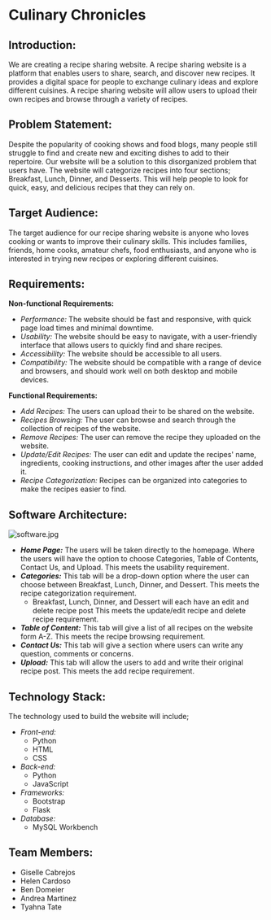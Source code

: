 # Culinary Chronicles
## Introduction:
We are creating a recipe sharing website. A recipe sharing website is a platform that enables users to share, search, 
and discover new recipes. It provides a digital space for people to exchange culinary ideas and explore different cuisines. 
A recipe sharing website will allow users to upload their own recipes and browse through a variety of recipes.

## Problem Statement:
Despite the popularity of cooking shows and food blogs, many people still struggle to find and create new and exciting 
dishes to add to their repertoire. Our website will be a solution to this disorganized problem that users have. The 
website will categorize recipes into four sections; Breakfast, Lunch, Dinner, and Desserts. This will help people to 
look for quick, easy, and delicious recipes that they can rely on. 

## Target Audience:
The target audience for our recipe sharing website is anyone who loves cooking or wants to improve their culinary skills. 
This includes families, friends, home cooks, amateur chefs, food enthusiasts, and anyone who is interested in trying new 
recipes or exploring different cuisines.

## Requirements:
**Non-functional Requirements:**
- *Performance:* The website should be fast and responsive, with quick page load times and minimal downtime.
- *Usability:* The website should be easy to navigate, with a user-friendly interface that allows users to quickly find 
and share recipes.
- *Accessibility:* The website should be accessible to all users.
- *Compatibility:* The website should be compatible with a range of device and browsers, and should work well on both 
desktop and mobile devices.

**Functional Requirements:**
- *Add Recipes:* The users can upload their to be shared on the website.
- *Recipes Browsing:* The user can browse and search through the collection of recipes of the website.
- *Remove Recipes:* The user can remove the recipe they uploaded on the website.
- *Update/Edit Recipes:* The user can edit and update the recipes' name, ingredients, cooking instructions, and other 
images after the user added it.
- *Recipe Categorization:* Recipes can be organized into categories to make the recipes easier to find.

## Software Architecture:
![software.jpg](..%2Fsoftware.jpg)
- **_Home Page:_** The users will be taken directly to the homepage. Where the users will have the option to choose Categories, 
Table of Contents, Contact Us, and Upload. This meets the usability requirement.
- **_Categories:_** This tab will be a drop-down option where the user can choose between Breakfast, Lunch, Dinner, and Dessert. This meets the recipe categorization requirement.
  - Breakfast, Lunch, Dinner, and Dessert will each have an edit and delete recipe post This meets the update/edit recipe and delete recipe requirement.
- **_Table of Content:_** This tab will give a list of all recipes on the website form A-Z. This meets the recipe browsing requirement.
- **_Contact Us:_** This tab will give a section where users can write any question, comments or concerns. 
- **_Upload:_** This tab will allow the users to add and write their original recipe post. This meets the add recipe requirement.

## Technology Stack:
The technology used to build the website will include;
- *Front-end:*
  - Python
  - HTML
  - CSS
- *Back-end:*
  - Python
  - JavaScript
- *Frameworks:*
  - Bootstrap
  - Flask
- *Database:*
  - MySQL Workbench 

## Team Members:
- Giselle Cabrejos
- Helen Cardoso
- Ben Domeier
- Andrea Martinez
- Tyahna Tate
